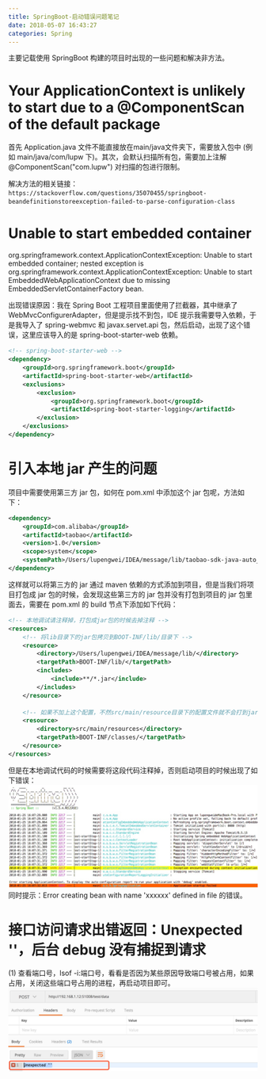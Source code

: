```yaml
---
title: SpringBoot-启动错误问题笔记
date: 2018-05-07 16:43:27
categories: Spring
---
```


主要记载使用 SpringBoot 构建的项目时出现的一些问题和解决非方法。

# Your ApplicationContext is unlikely to start due to a @ComponentScan of the default package


首先 Application.java 文件不能直接放在main/java文件夹下，需要放入包中 (例如 main/java/com/lupw 下)。其次，会默认扫描所有包，需要加上注解 @ComponentScan("com.lupw") 对扫描的包进行限制。

解决方法的相关链接：
`https://stackoverflow.com/questions/35070455/springboot-beandefinitionstoreexception-failed-to-parse-configuration-class`

<!-- more -->

# Unable to start embedded container

org.springframework.context.ApplicationContextException: Unable to start embedded container; nested exception is org.springframework.context.ApplicationContextException: Unable to start EmbeddedWebApplicationContext due to missing EmbeddedServletContainerFactory bean.

出现错误原因：我在 Spring Boot 工程项目里面使用了拦截器，其中继承了 WebMvcConfigurerAdapter，但是提示找不到包，IDE 提示我需要导入依赖，于是我导入了 spring-webmvc 和 javax.servet.api 包，然后启动，出现了这个错误，这里应该导入的是  spring-boot-starter-web 依赖。

```xml
<!-- spring-boot-starter-web -->
<dependency>
    <groupId>org.springframework.boot</groupId>
    <artifactId>spring-boot-starter-web</artifactId>
    <exclusions>
        <exclusion>
            <groupId>org.springframework.boot</groupId>
            <artifactId>spring-boot-starter-logging</artifactId>
        </exclusion>
    </exclusions>
</dependency>
```

# 引入本地 jar 产生的问题

项目中需要使用第三方 jar 包，如何在 pom.xml 中添加这个 jar 包呢，方法如下：

```xml
<dependency>
    <groupId>com.alibaba</groupId>
    <artifactId>taobao</artifactId>
    <version>1.0</version>
    <scope>system</scope>
    <systemPath>/Users/lupengwei/IDEA/message/lib/taobao-sdk-java-auto_1455733249969-20160722.jar</systemPath>
</dependency>
```

这样就可以将第三方的 jar 通过 maven 依赖的方式添加到项目，但是当我们将项目打包成 jar 包的时候，会发现这些第三方的 jar 包并没有打包到项目的 jar 包里面去，需要在 pom.xml 的 build 节点下添加如下代码：

```xml
<!-- 本地调试请注释掉，打包成jar包的时候去掉注释 -->
<resources>
    <!-- 将lib目录下的jar包拷贝到BOOT-INF/lib/目录下 -->
    <resource>
        <directory>/Users/lupengwei/IDEA/message/lib/</directory>
        <targetPath>BOOT-INF/lib/</targetPath>
        <includes>
            <include>**/*.jar</include>
        </includes>
    </resource>

    <!-- 如果不加上这个配置，不然src/main/resource目录下的配置文件就不会打到jar包下去了 -->
    <resource>
        <directory>src/main/resources</directory>
        <targetPath>BOOT-INF/classes/</targetPath>
    </resource>
</resources>
```

但是在本地调试代码的时候需要将这段代码注释掉，否则启动项目的时候出现了如下错误：
![IMAGE](SpringBoot-启动错误问题笔记/145C37620C25457DE85F8194753C5358.jpg)
同时提示：Error creating bean with name 'xxxxxx' defined in file 的错误。

# 接口访问请求出错返回：Unexpected ''，后台 debug 没有捕捉到请求

(1) 查看端口号，lsof -i:端口号，看看是否因为某些原因导致端口号被占用，如果占用，关闭这些端口号占用的进程，再启动项目即可。
![IMAGE](SpringBoot-启动错误问题笔记/F05FE48CCB08B4C0418DFAF60DF39CB6.jpg)